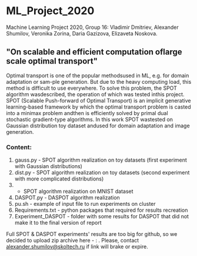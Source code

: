 # ML_Project_2020
Machine Learning Project 2020, Group 16: Vladimir Dmitriev, Alexander Shumilov, Veronika Zorina, Daria Gazizova, Elizaveta Noskova.

## "On scalable and efficient computation oflarge scale optimal transport"

Optimal transport is one of the popular methodsused in ML, e.g.  for domain adaptation or sam-ple generation. But due to the heavy computing load, this method is difficult to use everywhere. To solve this problem, the SPOT algorithm wasdescribed, the operation of which was tested inthis project. SPOT (Scalable Push-forward of Optimal Transport) is an implicit generative learning-based framework by which the optimal transport problem is casted into a minimax problem andthen is efficiently solved by primal dual stochastic gradient-type algorithms. In this work SPOT wastested on Gaussian distribution toy dataset andused for domain adaptation and image generation.

### Content:

1) gauss.py - SPOT algorithm realization on toy datasets (first experiment with Gaussian distributions)
2) dist.py - SPOT algorithm realization on toy datasets (second experiment with more complicated distributions)
3) - SPOT algorithm realization on MNIST dataset
4) DASPOT.py - DASPOT algorithm realization 
5) pu.sh - example of input file to run experiments on cluster
6) Requirements.txt - python packages that required for results recreation
7) Experiment_DASPOT - folder with some results for DASPOT that did not make it to the final version of report

Full SPOT & DASPOT experiments' results are too big for github, so we decided to upload zip archive here - : . Please, contact alexander.shumilov@skoltech.ru if link will brake or expire.
